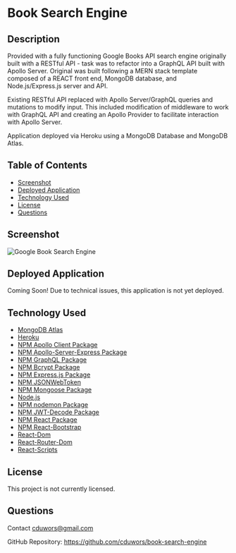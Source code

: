 # Book Search Engine

## Description

Provided with a fully functioning Google Books API search engine originally built with a RESTful API - task was to refactor into a GraphQL API built with Apollo Server. Original was built following a MERN stack template composed of a REACT front end, MongoDB database, and Node.js/Express.js server and API.

Existing RESTful API replaced with Apollo Server/GraphQL queries and mutations to modify input. This included modification of middleware to work with GraphQL API and creating an Apollo Provider to facilitate interaction with Apollo Server.

Application deployed via Heroku using a MongoDB Database and MongoDB Atlas.

## Table of Contents

- [Screenshot](#screenshot)
- [Deployed Application](#deployed-application)
- [Technology Used](#technology-used)
- [License](#license)
- [Questions](#questions)

## Screenshot

![Google Book Search Engine](client/src/assets/img/book-search-demo.gif)

## Deployed Application

Coming Soon! Due to technical issues, this application is not yet deployed.

## Technology Used

- [MongoDB Atlas](https://www.mongodb.com/cloud/atlas)
- [Heroku](https://www.heroku.com)
- [NPM Apollo Client Package](https://www.npmjs.com/package/stripe)
- [NPM Apollo-Server-Express Package](https://www.npmjs.com/package/apollo-server-express)
- [NPM GraphQL Package](https://www.npmjs.com/package/graphql)
- [NPM Bcrypt Package](https://www.npmjs.com/package/bcrypt)
- [NPM Express.js Package](https://www.npmjs.com/package/express)
- [NPM JSONWebToken](https://www.npmjs.com/package/jsonwebtoken)
- [NPM Mongoose Package](https://www.npmjs.com/package/mongoose)
- [Node.js](https://nodejs.org/en/)
- [NPM nodemon Package](https://www.npmjs.com/package/nodemon)
- [NPM JWT-Decode Package](https://www.npmjs.com/package/jwt-decode)
- [NPM React Package](https://www.npmjs.com/package/react)
- [NPM React-Bootstrap](https://www.npmjs.com/package/react-bootstrap)
- [React-Dom](https://www.npmjs.com/package/react-dom)
- [React-Router-Dom](https://www.npmjs.com/package/react-router-dom)
- [React-Scripts](https://www.npmjs.com/package/react-scripts)

## License

This project is not currently licensed.

## Questions

Contact cduwors@gmail.com

GitHub Repository: https://github.com/cduwors/book-search-engine
